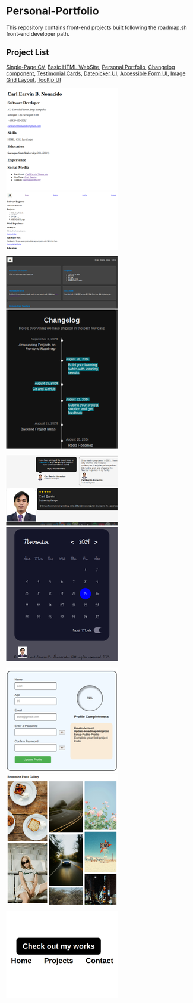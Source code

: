 # Personal-Portfolio

This repository contains front-end projects built following the roadmap.sh front-end developer path.

## Project List

[Single-Page CV](https://roadmap.sh/projects/single-page-cv), 
[Basic HTML WebSite](https://roadmap.sh/projects/single-page-cv), 
[Personal Portfolio](https://roadmap.sh/projects/portfolio-website), 
[Changelog component](https://roadmap.sh/projects/changelog-component),
[Testimonial Cards](https://roadmap.sh/projects/testimonial-cards),
[Datepicker UI](https://roadmap.sh/projects/datepicker-ui),
[Accessible Form UI](https://roadmap.sh/projects/accessible-form-ui),
[Image Grid Layout](https://roadmap.sh/projects/image-grid),
[Tooltip UI](https://roadmap.sh/projects/tooltip-ui)

<p align="left">
<a href="/01-single-page-cv/">
  <img src="image/Screenshot from 2024-11-04 22-16-17.png" alt="Single Page CV" width="300"/> </a>
<a href="/02-basic-html-website/">
  <img src="image/basic-html-website.png" alt="Basic HTML Website" width="300"/> </a>
</p>
<p align="left">
<a href="/03-personal-portfolio/">
  <img src="image/portfolio.png" alt="Personal Portfolio" width="300"/> </a>
<a href="/04-changelog-component">
  <img src="image/change_log.png" alt="Changelog Component" width="300"/> </a>
</p>
<p align="left">
<a href="/05-testimonial-cards/">
  <img src="image/testemonial.png" alt="Testimonial Cards" width="300"/> </a>
<a href="/06-datepicker-ui/">
  <img src="image/datepicker_ui.png" alt="Datepicker UI" width="300" />
</a>
</p>
<p align="left">
  <a href="/07-accessible-form-ui/">
    <img src="image/accForm.png" alt="Accessible Form UI" width="300"/>
  </a>
  <a href="/08-image-grid-layout/">
    <img src="resources/image-grid-layout.png" alt="Image Grid Layout" width="300"/>
  </a>
</p>
<p align="left">
<a href="/09-tooltip-ui/">
    <img src="resources/tooltip.png" alt="Tooltip UI" width="300" />
</a>
</p>
